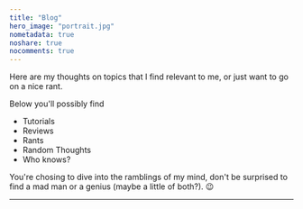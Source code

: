 ```yaml
---
title: "Blog"
hero_image: "portrait.jpg"
nometadata: true
noshare: true
nocomments: true
---
```


Here are my thoughts on topics that I find relevant to me, or just want to go
on a nice rant.

Below you'll possibly find

* Tutorials
* Reviews
* Rants
* Random Thoughts
* Who knows?

You're chosing to dive into the ramblings of my mind, don't be surprised to
find a mad man or a genius (maybe a little of both?). :wink:

---
